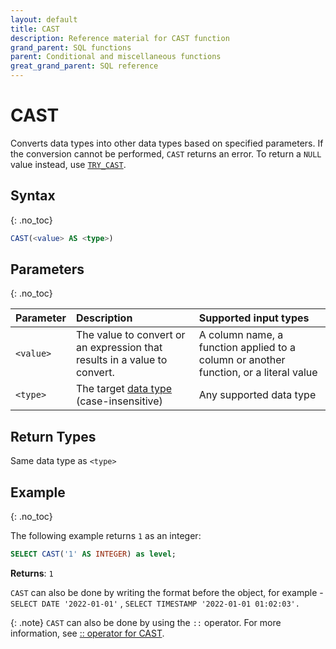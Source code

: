 ```yaml
---
layout: default
title: CAST
description: Reference material for CAST function
grand_parent: SQL functions
parent: Conditional and miscellaneous functions
great_grand_parent: SQL reference
---
```



# CAST

Converts data types into other data types based on specified parameters. If the conversion cannot be performed, `CAST` returns an error. To return a `NULL` value instead, use [`TRY_CAST`](./try-cast.md).

## Syntax
{: .no_toc}

```sql
CAST(<value> AS <type>)
```

## Parameters 
{: .no_toc}

| Parameter | Description     | Supported input types | 
| :--------- | :-------------------- |:---------|
| `<value>` | The value to convert or an expression that results in a value to convert. | A column name,  a function applied to a column or another function, or a literal value | 
| `<type>`  | The target [data type](../../data-types.md) (case-insensitive) | Any supported data type |                                                                                          |

## Return Types 
Same data type as `<type>`

## Example
{: .no_toc}

The following example returns `1` as an integer: 

```sql
SELECT CAST('1' AS INTEGER) as level;
```

**Returns**: `1`

`CAST` can also be done by writing the format before the object, for example - `SELECT DATE '2022-01-01'` , `SELECT TIMESTAMP '2022-01-01 01:02:03'.`

{: .note}
`CAST` can also be done by using the `::` operator. For more information, see [:: operator for CAST](../../operators.md#-operator-for-cast).



